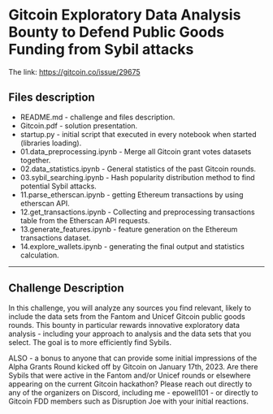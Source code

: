 # Gitcoin Exploratory Data Analysis Bounty to Defend Public Goods Funding from Sybil attacks
The link: https://gitcoin.co/issue/29675

## Files description

- README.md - challenge and files description.
- Gitcoin.pdf - solution presentation.
- startup.py - initial script that executed in every notebook when started (libraries loading).
- 01.data_preprocessing.ipynb - Merge all Gitcoin grant votes datasets together.
- 02.data_statistics.ipynb - General statistics of the past Gitcoin rounds.
- 03.sybil_searching.ipynb - Hash popularity distribution method to find potential Sybil attacks.
- 11.parse_etherscan.ipynb - getting Ethereum transactions by using etherscan API.
- 12.get_transactions.ipynb - Collecting and preprocessing transactions table from the Etherscan API requests.
- 13.generate_features.ipynb - feature generation on the Ethereum transactions dataset.
- 14.explore_wallets.ipynb - generating the final output and statistics calculation.

---

## Challenge Description

In this challenge, you will analyze any sources you find relevant, likely to include the data sets from the Fantom and Unicef Gitcoin public goods rounds. This bounty in particular rewards innovative exploratory data analysis - including your approach to analysis and the data sets that you select. The goal is to more efficiently find Sybils.

ALSO - a bonus to anyone that can provide some initial impressions of the Alpha Grants Round kicked off by Gitcoin on January 17th, 2023. Are there Sybils that were active in the Fantom and/or Unicef rounds or elsewhere appearing on the current Gitcoin hackathon? Please reach out directly to any of the organizers on Discord, including me - epowell101 - or directly to Gitcoin FDD members such as Disruption Joe with your initial reactions.